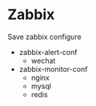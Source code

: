 # Zabbix
Save zabbix configure
- zabbix-alert-conf
    - wechat
- zabbix-monitor-conf
    - nginx
    - mysql
    - redis
